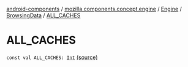 [android-components](../../../index.md) / [mozilla.components.concept.engine](../../index.md) / [Engine](../index.md) / [BrowsingData](index.md) / [ALL_CACHES](./-a-l-l_-c-a-c-h-e-s.md)

# ALL_CACHES

`const val ALL_CACHES: `[`Int`](https://kotlinlang.org/api/latest/jvm/stdlib/kotlin/-int/index.html) [(source)](https://github.com/mozilla-mobile/android-components/blob/master/components/concept/engine/src/main/java/mozilla/components/concept/engine/Engine.kt#L37)